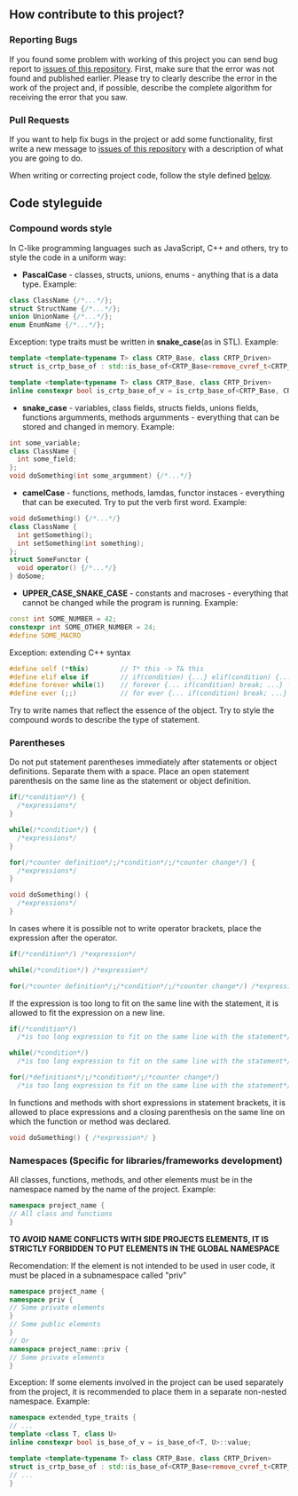 ## How contribute to this project?
### Reporting Bugs
If you found some problem with working of this project you can send bug report to [issues of this repository](https://github.com/gbytegear/BinOM/issues).
First, make sure that the error was not found and published earlier.
Please try to clearly describe the error in the work of the project and, if possible, describe the complete algorithm for receiving the error that you saw. 

### Pull Requests
If you want to help fix bugs in the project or add some functionality,
first write a new message to [issues of this repository](https://github.com/gbytegear/BinOM/issues) with a description of what you are going to do.

When writing or correcting project code, follow the style defined [below](#code-styleguide).

## Code styleguide
### Compound words style
In C-like programming languages such as JavaScript, C++ and others, try to style the code in a uniform way:
* **PascalCase** - classes, structs, unions, enums - anything that is a data type.
Example: 
```cpp
class ClassName {/*...*/};
struct StructName {/*...*/};
union UnionName {/*...*/};
enum EnumName {/*...*/};
```
Exception: type traits must be written in **snake_case**(as in STL). Example:
```cpp
template <template<typename T> class CRTP_Base, class CRTP_Driven>
struct is_crtp_base_of : std::is_base_of<CRTP_Base<remove_cvref_t<CRTP_Driven>>, remove_cvref_t<CRTP_Driven>> {};

template <template<typename T> class CRTP_Base, class CRTP_Driven>
inline constexpr bool is_crtp_base_of_v = is_crtp_base_of<CRTP_Base, CRTP_Driven>::value;
```

* **snake_case** - variables, class fields, structs fields, unions fields, functions argumments, methods argumments - everything that can be stored and changed in memory.
Example:
```cpp
int some_variable;
class ClassName {
  int some_field;
};
void doSomething(int some_argumment) {/*...*/}
```
* **camelCase** - functions, methods, lamdas, functor instaces - everything that can be executed. Try to put the verb first word.
Example:
```cpp
void doSomething() {/*...*/}
class ClassName {
  int getSomething();
  int setSomething(int something);
};
struct SomeFunctor {
  void operator() {/*...*/}
} doSome;
```
* **UPPER_CASE_SNAKE_CASE** - constants and macroses - everything that cannot be changed while the program is running.
Example:
```cpp
const int SOME_NUMBER = 42;
constexpr int SOME_OTHER_NUMBER = 24;
#define SOME_MACRO
```
Exception: extending C++ syntax
```cpp
#define self (*this)        // T* this -> T& this
#define elif else if        // if(condition) {...} elif(condition) {...} else {...} -> if(condition) {...} else if(condition) {...} else {...}
#define forever while(1)    // forever {... if(condition) break; ...} -> while(1) {... if(condition) break; ...}
#define ever (;;)           // for ever {... if(condition) break; ...} -> for (;;) {... if(condition) break; ...}
```

Try to write names that reflect the essence of the object. Try to style the compound words to describe the type of statement.

### Parentheses
Do not put statement parentheses immediately after statements or object definitions. Separate them with a space.
Place an open statement parenthesis on the same line as the statement or object definition.
```cpp
if(/*condition*/) {
  /*expressions*/
}

while(/*condition*/) {
  /*expressions*/
}

for(/*counter definition*/;/*condition*/;/*counter change*/) {
  /*expressions*/
}

void doSomething() {
  /*expressions*/
}
```
In cases where it is possible not to write operator brackets, place the expression after the operator.
```cpp
if(/*condition*/) /*expression*/

while(/*condition*/) /*expression*/

for(/*counter definition*/;/*condition*/;/*counter change*/) /*expression*/
```
If the expression is too long to fit on the same line with the statement, it is allowed to fit the expression on a new line.
```cpp
if(/*condition*/)
  /*is too long expression to fit on the same line with the statement*/

while(/*condition*/)
  /*is too long expression to fit on the same line with the statement*/

for(/*definitions*/;/*condition*/;/*counter change*/)
  /*is too long expression to fit on the same line with the statement*/
```
In functions and methods with short expressions in statement brackets, it is allowed to place expressions and a closing parenthesis on the same line on which the function or method was declared.
```cpp
void doSomething() { /*expression*/ }
```

### Namespaces (Specific for libraries/frameworks development)
All classes, functions, methods, and other elements must be in the namespace named by the name of the project. Example:
```cpp
namespace project_name {
// All class and functions
}
```
**TO AVOID NAME CONFLICTS WITH SIDE PROJECTS ELEMENTS, IT IS STRICTLY FORBIDDEN TO PUT ELEMENTS IN THE GLOBAL NAMESPACE**

Recomendation: If the element is not intended to be used in user code, it must be placed in a subnamespace called "priv"
```cpp
namespace project_name {
namespace priv {
// Some private elements
}
// Some public elements
}
// Or
namespace project_name::priv {
// Some private elements
}
```

Exception: If some elements involved in the project can be used separately from the project, it is recommended to place them in a separate non-nested namespace. Example:
```cpp
namespace extended_type_traits {
// ...
template <class T, class U>
inline constexpr bool is_base_of_v = is_base_of<T, U>::value;

template <template<typename T> class CRTP_Base, class CRTP_Driven>
struct is_crtp_base_of : std::is_base_of<CRTP_Base<remove_cvref_t<CRTP_Driven>>, remove_cvref_t<CRTP_Driven>> {};
// ...
}
```
